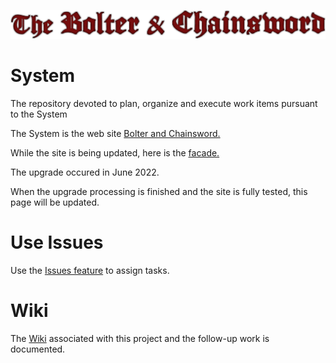 ![Bolter and Chainsword](img/Title.png)

# System

The repository devoted to plan, organize and execute work items pursuant to the System

The System is the web site [Bolter and Chainsword.](http://bolterandchainsword.com)

While the site is being updated, here is the [facade.](http://bolterandchainsword.com/fail.html)

The upgrade occured in June 2022.

When the upgrade processing is finished and the site is fully tested, this page will be updated.

# Use Issues

Use the [Issues feature](https://github.com/CustodesTechnologia/System/issues) to assign tasks.

# Wiki

The [Wiki](https://github.com/CustodesTechnologia/System/wiki)  associated with this project and the follow-up work is documented.


